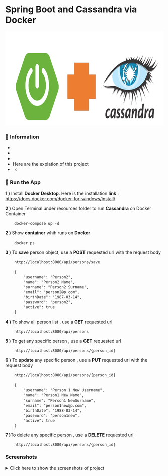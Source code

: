 # Spring Boot and Cassandra via Docker

<img src="screenshots\cassandra_springboot.PNG" alt="Main Information" width="800" height="300">

### 📖 Information

<ul style="list-style-type:disc">
  <li></li>
  <li></li>
  <li></li>
  <li>Here are the explation of this project</li>
  <li>
      <ul>
        <li></li>
      </ul>
  </li>
</ul>

### 🔨 Run the App

<b>1 )</b> Install <b>Docker Desktop</b>. Here is the installation <b>link</b> : https://docs.docker.com/docker-for-windows/install/

<b>2 )</b> Open Terminal under resources folder to run <b>Cassandra</b> on Docker Container
```
    docker-compose up -d
```

<b>2 )</b> Show <b>container</b> whih runs on <b>Docker</b>
```
    docker ps
```

<b>3 )</b> To <b>save</b> person object, use a <b>POST</b> requested url with the request body
```
    http://localhost:8080/api/persons/save

    {
        "username": "Person2",
        "name": "Person2 Name",
        "surname": "Person2 Surname",
        "email": "person2@p.com",
        "birthDate": "1987-03-14",
        "password": "person2",
        "active": true
    }

```

<b>4 )</b> To show all person list , use a <b>GET</b> requested url
```
    http://localhost:8080/api/persons
```

<b>5 )</b> To get any specific person , use a <b>GET</b> requested url
```
    http://localhost:8080/api/persons/{person_id}
```

<b>6 )</b> To <b>update</b> any specific person , use a <b>PUT</b> requested url with the request body
```
    http://localhost:8080/api/persons/{person_id}

    {
        "username": "Person 1 New Username",
        "name": "Person1 New Name",
        "surname": "Person1 NewSurname",
        "email": "person1new@p.com",
        "birthDate": "1988-03-14",
        "password": "person1new",
        "active": true
    }
```

<b>7 )</b>To delete any specific person , use a <b>DELETE</b> requested url
```
    http://localhost:8080/api/persons/{person_id}
```

### Screenshots

<details>
<summary>Click here to show the screenshots of project</summary>
    <p> Figure 1 </p>
    <img src ="screenshots\cassandra1.PNG">
    <p> Figure 2 </p>
    <img src ="screenshots\cassandra2.PNG">
    <p> Figure 3 </p>
    <img src ="screenshots\cassandra3.PNG">
    <p> Figure 4 </p>
    <img src ="screenshots\cassandra4.PNG">
    <p> Figure 5 </p>
    <img src ="screenshots\cassandra5.PNG">
    <p> Figure 6 </p>
    <img src ="screenshots\cassandra6.PNG">
    <p> Figure 7 </p>
    <img src ="screenshots\cassandra7.PNG">
    <p> Figure 8 </p>
    <img src ="screenshots\cassandra8.PNG">
    <p> Figure 9 </p>
    <img src ="screenshots\cassandra9.PNG">
</details>